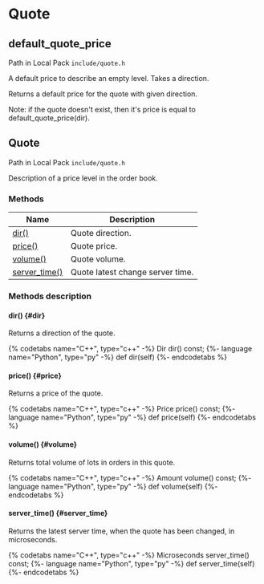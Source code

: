 # Quote

## default_quote_price

Path in Local Pack `include/quote.h`

A default price to describe an empty level.
Takes a direction.

Returns a default price for the quote with given direction.

Note: if the quote doesn't exist, then it's price is equal to default_quote_price(dir).

## Quote

Path in Local Pack `include/quote.h`

Description of a price level in the order book.

### Methods

| Name | Description |
| --- | --- |
| [dir()](#dir) | Quote direction. |
| [price()](#price) | Quote price. |
| [volume()](#volume) | Quote volume. |
| [server_time()](#server_time) | Quote latest change server time. |

### Methods description

#### dir() {#dir}

Returns a direction of the quote.

{% codetabs name="C++", type="c++" -%}
Dir dir() const;
{%- language name="Python", type="py" -%}
def dir(self)
{%- endcodetabs %}

#### price() {#price}

Returns a price of the quote.

{% codetabs name="C++", type="c++" -%}
Price price() const;
{%- language name="Python", type="py" -%}
def price(self)
{%- endcodetabs %}

#### volume() {#volume}

Returns total volume of lots in orders in this quote.

{% codetabs name="C++", type="c++" -%}
Amount volume() const;
{%- language name="Python", type="py" -%}
def volume(self)
{%- endcodetabs %}

#### server_time() {#server_time}

Returns the latest server time, when the quote has been changed, in microseconds.

{% codetabs name="C++", type="c++" -%}
Microseconds server_time() const;
{%- language name="Python", type="py" -%}
def server_time(self)
{%- endcodetabs %}
